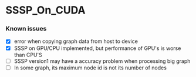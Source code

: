 # SSSP_On_CUDA


### Known issues
- [x] error when copying graph data from host to device
- [x] SSSP on GPU/CPU implemented, but performance of GPU's is worse than CPU'S
- [ ] SSSP version1 may have a accuracy problem when processing big graph
- [ ] In some graph, its maximum node id is not its number of nodes